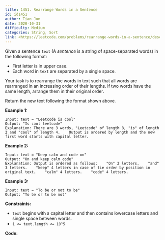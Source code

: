 ```yaml
---
title: 1451. Rearrange Words in a Sentence
id: id1451
author: Tian Jun
date: 2020-10-31
difficulty: Medium
categories: String, Sort
link: <https://leetcode.com/problems/rearrange-words-in-a-sentence/description/>
---
```


Given a sentence `text` (A  _sentence_  is a string of space-separated words)
in the following format:

  * First letter is in upper case.
  * Each word in `text` are separated by a single space.

Your task is to rearrange the words in text such that all words are rearranged
in an increasing order of their lengths. If two words have the same length,
arrange them in their original order.

Return the new text following the format shown above.



**Example 1:**
            
	Input: text = "Leetcode is cool"    
	Output: "Is cool leetcode"    
	Explanation: There are 3 words, "Leetcode" of length 8, "is" of length 2 and "cool" of length 4.    Output is ordered by length and the new first word starts with capital letter.    

**Example 2:**
            
	Input: text = "Keep calm and code on"    
	Output: "On and keep calm code"    
	Explanation: Output is ordered as follows:    "On" 2 letters.    "and" 3 letters.    "keep" 4 letters in case of tie order by position in original text.    "calm" 4 letters.    "code" 4 letters.    

**Example 3:**
            
	Input: text = "To be or not to be"    
	Output: "To be or to be not"    



**Constraints:**

  * `text` begins with a capital letter and then contains lowercase letters and single space between words.
  * `1 <= text.length <= 10^5`


**Code:**
